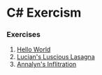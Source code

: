 # C# Exercism
### Exercises
1. [Hello World](https://github.com/hideonmog/csharp-exercism/blob/main/exercises/hello-world/HelloWorld.cs)
2. [Lucian's Luscious Lasagna](https://github.com/hideonmog/csharp-exercism/blob/main/exercises/lucians-luscious-lasagna/LuciansLusciousLasagna.cs)
3. [Annalyn's Inflitration](https://github.com/hideonmog/csharp-exercism/blob/main/exercises/annalyns-infiltration/AnnalynsInfiltration.cs)